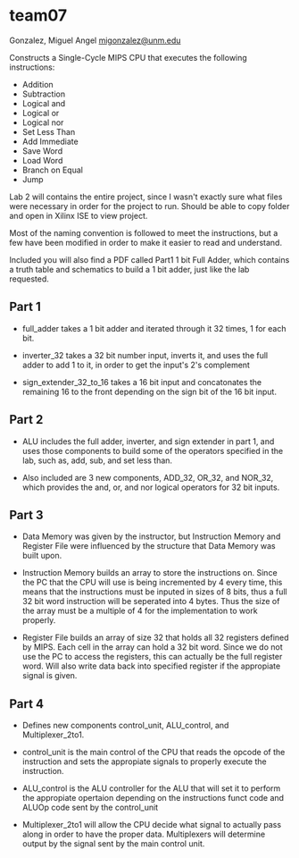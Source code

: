 # team07

Gonzalez, Miguel Angel <migonzalez@unm.edu>

Constructs a Single-Cycle MIPS CPU that executes the following instructions:
* Addition
* Subtraction
* Logical and
* Logical or
* Logical nor
* Set Less Than
* Add Immediate 
* Save Word
* Load Word
* Branch on Equal
* Jump

Lab 2 will contains the entire project, since I wasn't exactly sure what files 
were necessary in order for the project to run. Should be able to copy folder and 
open in Xilinx ISE to view project.

Most of the naming convention is followed to meet the instructions, but a few
have been modified in order to make it easier to read and understand.

Included you will also find a PDF called Part1 1 bit Full Adder, which contains
a truth table and schematics to build a 1 bit adder, just like the lab requested.


## Part 1
* full_adder takes a 1 bit adder and iterated through it 32 times, 1 for each bit.

* inverter_32 takes a 32 bit number input, inverts it, and uses the full adder to
  add 1 to it, in order to get the input's 2's complement

* sign_extender_32_to_16 takes a 16 bit input and concatonates the remaining 16
  to the front depending on the sign bit of the 16 bit input. 

## Part 2
* ALU includes the full adder, inverter, and sign extender in part 1, and uses those
  components to build some of the operators specified in the lab, such as, add, sub,
  and set less than. 

* Also included are 3 new components, ADD_32, OR_32, and NOR_32, which provides
  the and, or, and nor logical operators for 32 bit inputs.

## Part 3 
* Data Memory was given by the instructor, but Instruction Memory and Register File
  were influenced by the structure that Data Memory was built upon. 

* Instruction Memory builds an array to store the instructions on. Since the PC
  that the CPU will use is being incremented by 4 every time, this means that
  the instructions must be inputed in sizes of 8 bits, thus a full 32 bit word instruction
  will be seperated into 4 bytes. Thus the size of the array must be a multiple
  of 4 for the implementation to work properly.

* Register File builds an array of size 32 that holds all 32 registers defined
  by MIPS. Each cell in the array can hold a 32 bit word. Since we do not use the
  PC to access the registers, this can actually be the full register word. Will also
  write data back into specified register if the appropiate signal is given.

## Part 4
* Defines new components control_unit, ALU_control, and Multiplexer_2to1.

* control_unit is the main control of the CPU that reads the opcode of the instruction
  and sets the appropiate signals to properly execute the instruction.

* ALU_control is the ALU controller for the ALU that will set it to perform the
  appropiate opertaion depending on the instructions funct code and ALUOp code 
  sent by the control_unit

* Multiplexer_2to1 will allow the CPU decide what signal to actually pass along
  in order to have the proper data. Multiplexers will determine output by the signal
  sent by the main control unit.